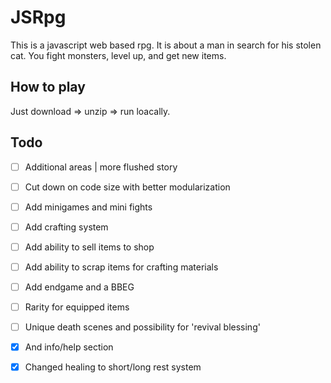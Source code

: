 
# JSRpg

This is a javascript web based rpg. It is about a man in search for
his stolen cat. You fight monsters, level up, and get new items.




## How to play

Just download => unzip => run loacally.



## Todo

- [ ] Additional areas | more flushed story

- [ ] Cut down on code size with better modularization

- [ ] Add minigames and mini fights

- [ ] Add crafting system

- [ ] Add ability to sell items to shop

- [ ] Add ability to scrap items for crafting materials

- [ ] Add endgame and a BBEG

- [ ] Rarity for equipped items

- [ ] Unique death scenes and possibility for 'revival blessing'

- [x] And info/help section

- [x] Changed healing to short/long rest system